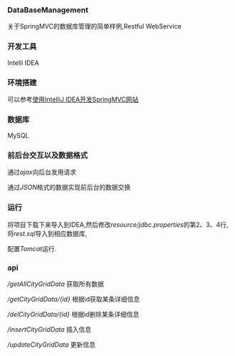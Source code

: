 ### DataBaseManagement
关于SpringMVC的数据库管理的简单样例,Restful WebService

### 开发工具
Intelli IDEA

### 环境搭建
可以参考[使用IntelliJ IDEA开发SpringMVC网站](http://my.oschina.net/gaussik/blog/385697)<p>

### 数据库
MySQL

### 前后台交互以及数据格式
通过*ajax*向后台发用请求<p>
通过*JSON*格式的数据实现前后台的数据交换

### 运行
将项目下载下来导入到IDEA,然后修改*resource/jdbc.properties*的第2、3、4行,将*rest.sql*导入到相应数据库,<p>
配置*Tomcat*运行.

### api
*/getAllCityGridData*  获取所有数据 <p>
*/getCityGridData/{id}*    根据id获取某条详细信息 <p>
*/delCityGridData/{id}*    根据id删除某条详细信息 <p>
*/insertCityGridData*   插入信息 <p>
*/updateCityGridData*   更新信息 <p>


